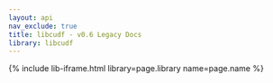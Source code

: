```yaml
---
layout: api
nav_exclude: true
title: libcudf - v0.6 Legacy Docs
library: libcudf
---
```


{% include lib-iframe.html library=page.library name=page.name %}